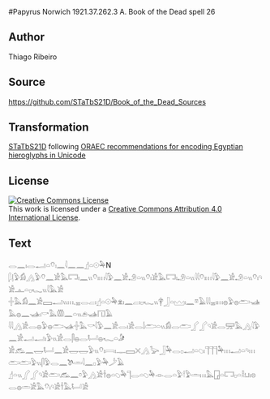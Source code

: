 #Papyrus Norwich 1921.37.262.3 A. Book of the Dead spell 26

## Author 

Thiago Ribeiro

## Source 

https://github.com/STaTbS21D/Book_of_the_Dead_Sources

## Transformation 

[STaTbS21D](https://statbs21d.github.io/) following [ORAEC recommendations for encoding Egyptian hieroglyphs in Unicode](https://github.com/oraec/recommendations-encoding-hieroglyphs)

## License 

<a rel="license" href="http://creativecommons.org/licenses/by/4.0/"><img alt="Creative Commons License" style="border-width:0" src="https://i.creativecommons.org/l/by/4.0/88x31.png" /></a><br />This work is licensed under a <a rel="license" href="http://creativecommons.org/licenses/by/4.0/">Creative Commons Attribution 4.0 International License</a>.

## Text 

<hiero><rubrum>𓂋𓈖𓏤𓂋𓂝𓏏𓄣𓏤𓈖𓇋𓈖𓈖</rubrum>𓊨𓏏𓇳𓅆N<br>
𓆄𓊤𓅱𓀁𓂻𓅱𓄣𓈖𓀀𓅓𓉐𓏤𓈖𓏭𓄣𓏤𓏥𓇋𓅱𓈖𓀀𓄂𓏏𓏭𓄣𓏤𓀀𓅓𓉐𓏤𓄂𓏏𓏭𓇋𓇋𓄣𓏤𓏥𓇋𓅱𓈖𓀀𓄂𓏏𓏭𓄣𓏤𓄹𓀀𓊵𓏏𓊪𓆑𓏭𓇋𓅓𓀀<br>
𓏶𓅓𓀁𓈖𓀀𓈙𓂝𓏭𓏥𓈒𓈇𓂋𓐞𓏤𓊨𓏏𓇳𓅆𓁷𓏤𓈖𓐞𓏤𓊪𓆑𓏭𓋁𓃀𓏏𓈉𓏤𓈖𓎼𓄿𓇋𓇋𓈇𓏤𓏥𓐍𓅱𓐍𓂧𓊛𓅓𓐍𓈖𓊛𓏤𓎡𓅓𓏃𓈖𓏏𓏭𓂉𓊛𓉔𓄿<br>
𓇋𓇋𓂻𓀀𓂋𓐍𓅱𓐍𓂧𓊛𓏶𓅓𓎡𓇋𓅱𓈖𓀀𓂋𓏤𓀀𓂋𓌃𓂧𓏏𓏭𓀁𓂋𓂧𓂾𓂾𓄹𓀀𓂋𓈝𓅓𓂻𓇋𓅱𓈖𓀀𓂝𓂝𓏤𓅱𓏭𓀀𓂋𓋴𓐍𓂋𓂡𓐍𓆑𓏏𓀏<br>
𓀀𓃹𓈖𓉿𓂡𓈖𓀀𓉿𓉿𓅱𓏭𓄣𓏤𓇯𓏤𓊃𓈙𓏴𓂻𓅬𓃀𓅆𓂋𓊪𓂝𓏏𓆇𓏤𓊹𓊹𓊹𓅆𓏥𓂝𓏏𓄹𓏥𓂧𓂧𓅱𓏭𓋴𓅱𓂋𓈖𓌗𓏛𓇋𓈖𓊪𓅱𓅆𓌳𓄿<br>
𓊨𓏏𓏭𓂾𓂾𓄹𓀀𓂧𓃹𓈖𓏌𓅱𓂻𓀀𓌂𓐍𓏏𓆇𓅆𓊹𓂋𓏏𓆇𓅆𓁹𓂋𓏏𓅱𓎗𓅱𓏛𓏥𓅓𓉗𓏏𓉐𓊪𓏏𓎛𓂓𓏤𓊖𓂋𓐍𓏛𓀀𓅓𓄣𓏤𓄹𓀀𓌂𓅓𓂡𓀀<br></hiero>